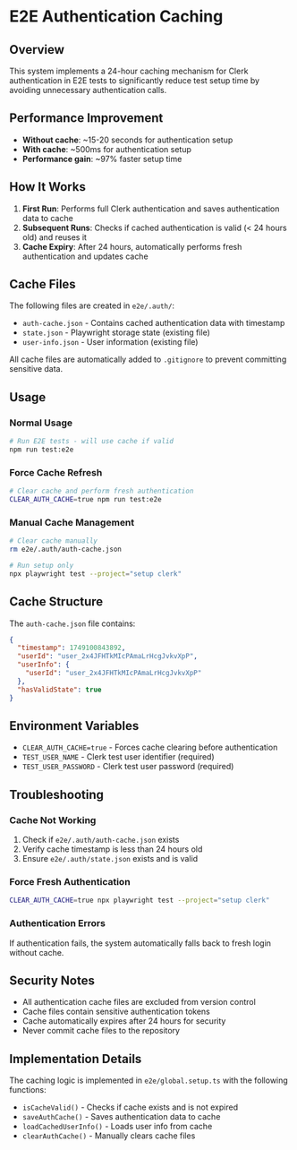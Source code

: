 # E2E Authentication Caching

## Overview

This system implements a 24-hour caching mechanism for Clerk authentication in E2E tests to significantly reduce test setup time by avoiding unnecessary authentication calls.

## Performance Improvement

- **Without cache**: ~15-20 seconds for authentication setup
- **With cache**: ~500ms for authentication setup  
- **Performance gain**: ~97% faster setup time

## How It Works

1. **First Run**: Performs full Clerk authentication and saves authentication data to cache
2. **Subsequent Runs**: Checks if cached authentication is valid (< 24 hours old) and reuses it
3. **Cache Expiry**: After 24 hours, automatically performs fresh authentication and updates cache

## Cache Files

The following files are created in `e2e/.auth/`:

- `auth-cache.json` - Contains cached authentication data with timestamp
- `state.json` - Playwright storage state (existing file)
- `user-info.json` - User information (existing file)

All cache files are automatically added to `.gitignore` to prevent committing sensitive data.

## Usage

### Normal Usage
```bash
# Run E2E tests - will use cache if valid
npm run test:e2e
```

### Force Cache Refresh
```bash
# Clear cache and perform fresh authentication
CLEAR_AUTH_CACHE=true npm run test:e2e
```

### Manual Cache Management
```bash
# Clear cache manually
rm e2e/.auth/auth-cache.json

# Run setup only
npx playwright test --project="setup clerk"
```

## Cache Structure

The `auth-cache.json` file contains:

```json
{
  "timestamp": 1749100843892,
  "userId": "user_2x4JFHTkMIcPAmaLrHcgJvkvXpP",
  "userInfo": {
    "userId": "user_2x4JFHTkMIcPAmaLrHcgJvkvXpP"
  },
  "hasValidState": true
}
```

## Environment Variables

- `CLEAR_AUTH_CACHE=true` - Forces cache clearing before authentication
- `TEST_USER_NAME` - Clerk test user identifier (required)
- `TEST_USER_PASSWORD` - Clerk test user password (required)

## Troubleshooting

### Cache Not Working
1. Check if `e2e/.auth/auth-cache.json` exists
2. Verify cache timestamp is less than 24 hours old
3. Ensure `e2e/.auth/state.json` exists and is valid

### Force Fresh Authentication
```bash
CLEAR_AUTH_CACHE=true npx playwright test --project="setup clerk"
```

### Authentication Errors
If authentication fails, the system automatically falls back to fresh login without cache.

## Security Notes

- All authentication cache files are excluded from version control
- Cache files contain sensitive authentication tokens
- Cache automatically expires after 24 hours for security
- Never commit cache files to the repository

## Implementation Details

The caching logic is implemented in `e2e/global.setup.ts` with the following functions:

- `isCacheValid()` - Checks if cache exists and is not expired
- `saveAuthCache()` - Saves authentication data to cache
- `loadCachedUserInfo()` - Loads user info from cache
- `clearAuthCache()` - Manually clears cache files
